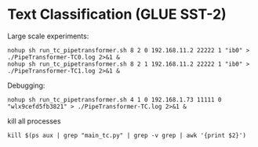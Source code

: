 # Text Classification (GLUE SST-2)

Large scale experiments:
```
nohup sh run_tc_pipetransformer.sh 8 2 0 192.168.11.2 22222 1 "ib0" > ./PipeTransformer-TC0.log 2>&1 &
nohup sh run_tc_pipetransformer.sh 8 2 1 192.168.11.2 22222 1 "ib0" > ./PipeTransformer-TC1.log 2>&1 &
```
Debugging:
```
nohup sh run_tc_pipetransformer.sh 4 1 0 192.168.1.73 11111 0 "wlx9cefd5fb3821" > ./PipeTransformer-TC.log 2>&1 &
```

kill all processes
```
kill $(ps aux | grep "main_tc.py" | grep -v grep | awk '{print $2}')
```